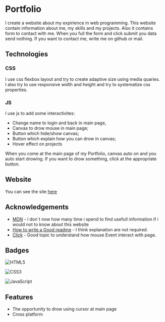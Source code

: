 
# Portfolio

I create a website about my expirience in web programming.
This website contain information about me, my skills and my projects. Also it contains form to contact with me. When you full the form and click submit you data send nothing. If you want to contact me, write me on github or mail.


## Technologies

### CSS
I use css flexbox layout and try to create adaptive size
using media quaries. 
I also try to use responsive width and height and try to 
systematize css properties.

### JS

I use js to add some interactivites:
- Change name to login and back in main page,
- Canvas to drow mouse in main page;
- Button which hide/show canvas;
- Button which explain how you can drow in canvas;
- Hover effect on projects

When you come at the main page of my Portfolio, canvas auto on and you auto start drowing. If you want to drow something, click at the appropriate button.

## Website

You can see the site [here]("https://igorzvezdilin.github.io/portfolio-website/index.html#intro")

## Acknowledgements

 - [MDN](https://developer.mozilla.org/en-US/) - i don`t now how many time i spend to find usefull information if i would not to know about this website
 - [How to write a Good readme](https://bulldogjob.com/news/449-how-to-write-a-good-readme-for-your-github-project) - I think explanation are not required.
 - [Click](https://oddler.ru/blog/i1812) - Good topic to understand how mouse Event interact with page.


## Badges

![HTML5](https://img.shields.io/badge/html5-%23E34F26.svg?style=for-the-badge&logo=html5&logoColor=white)

![CSS3](https://img.shields.io/badge/css3-%231572B6.svg?style=for-the-badge&logo=css3&logoColor=white)

![JavaScript](https://img.shields.io/badge/javascript-%23323330.svg?style=for-the-badge&logo=javascript&logoColor=%23F7DF1E)


## Features

- The opportunity to drow using cursor at main page
- Cross platform

